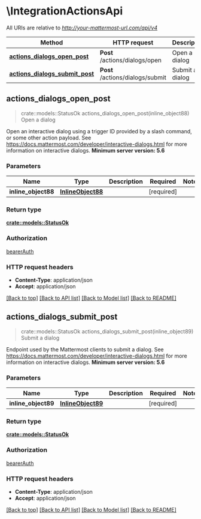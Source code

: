 # \IntegrationActionsApi

All URIs are relative to *http://your-mattermost-url.com/api/v4*

Method | HTTP request | Description
------------- | ------------- | -------------
[**actions_dialogs_open_post**](IntegrationActionsApi.md#actions_dialogs_open_post) | **Post** /actions/dialogs/open | Open a dialog
[**actions_dialogs_submit_post**](IntegrationActionsApi.md#actions_dialogs_submit_post) | **Post** /actions/dialogs/submit | Submit a dialog



## actions_dialogs_open_post

> crate::models::StatusOk actions_dialogs_open_post(inline_object88)
Open a dialog

Open an interactive dialog using a trigger ID provided by a slash command, or some other action payload. See https://docs.mattermost.com/developer/interactive-dialogs.html for more information on interactive dialogs. __Minimum server version: 5.6__ 

### Parameters


Name | Type | Description  | Required | Notes
------------- | ------------- | ------------- | ------------- | -------------
**inline_object88** | [**InlineObject88**](InlineObject88.md) |  | [required] |

### Return type

[**crate::models::StatusOk**](StatusOK.md)

### Authorization

[bearerAuth](../README.md#bearerAuth)

### HTTP request headers

- **Content-Type**: application/json
- **Accept**: application/json

[[Back to top]](#) [[Back to API list]](../README.md#documentation-for-api-endpoints) [[Back to Model list]](../README.md#documentation-for-models) [[Back to README]](../README.md)


## actions_dialogs_submit_post

> crate::models::StatusOk actions_dialogs_submit_post(inline_object89)
Submit a dialog

Endpoint used by the Mattermost clients to submit a dialog. See https://docs.mattermost.com/developer/interactive-dialogs.html for more information on interactive dialogs. __Minimum server version: 5.6__ 

### Parameters


Name | Type | Description  | Required | Notes
------------- | ------------- | ------------- | ------------- | -------------
**inline_object89** | [**InlineObject89**](InlineObject89.md) |  | [required] |

### Return type

[**crate::models::StatusOk**](StatusOK.md)

### Authorization

[bearerAuth](../README.md#bearerAuth)

### HTTP request headers

- **Content-Type**: application/json
- **Accept**: application/json

[[Back to top]](#) [[Back to API list]](../README.md#documentation-for-api-endpoints) [[Back to Model list]](../README.md#documentation-for-models) [[Back to README]](../README.md)


